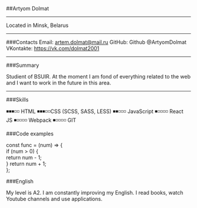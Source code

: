 ##Artyom Dolmat

---

Located in Minsk, Belarus

---
###Contacts
Email: artem.dolmat@mail.ru
GitHub: Github @ArtyomDolmat
VKontakte: https://vk.com/dolmat2001


---
###Summary

Studient of BSUIR. At the moment I am fond of everything related to the web and I want to work in the future in this area. 

---
###Skills



◾️◾️◾️◽️◽️ HTML 
◾️◾️◾️◽️◽️CSS (SCSS, SASS, LESS)
◾️◾️◽️◽️◽️ JavaScript 
◾️◽️◽️◽️◽️ React JS
◾️◽️◽️◽️◽️ Webpack
◾️◽️◽️◽️◽️ GIT

###Code examples

const func = (num) => {  
if (num > 0) {  
  return num - 1;  
}
return num + 1;  
};  


###English

My level is A2. I am constantly improving my English. I read books, watch Youtube channels and use applications.

